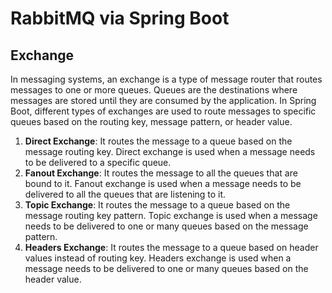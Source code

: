 # RabbitMQ via Spring Boot
## Exchange
In messaging systems, an exchange is a type of message router that routes messages to one or more queues. Queues are the destinations where messages are stored until they are consumed by the application. In Spring Boot, different types of exchanges are used to route messages to specific queues based on the routing key, message pattern, or header value.

1. **Direct Exchange**: It routes the message to a queue based on the message routing key. Direct exchange is used when a message needs to be delivered to a specific queue.
2. **Fanout Exchange**: It routes the message to all the queues that are bound to it. Fanout exchange is used when a message needs to be delivered to all the queues that are listening to it.
3. **Topic Exchange**: It routes the message to a queue based on the message routing key pattern. Topic exchange is used when a message needs to be delivered to one or many queues based on the message pattern.
4. **Headers Exchange**: It routes the message to a queue based on header values instead of routing key. Headers exchange is used when a message needs to be delivered to one or many queues based on the header value.